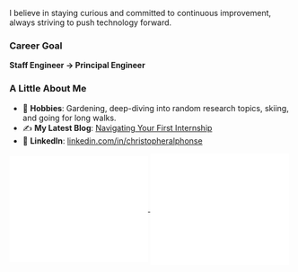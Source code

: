 
<p align="center">  

I believe in staying curious and committed to continuous improvement, always striving to push technology forward.  



### **Career Goal**  
**Staff Engineer → Principal Engineer**  



### **A Little About Me**  

- 🌱 **Hobbies**: Gardening, deep-diving into random research topics, skiing, and going for long walks.  
- ✍️ **My Latest Blog**: [Navigating Your First Internship](https://christopheralphonse.com/blog/how-i-am-using-ai-to-automate-scrapping](https://christopheralphonse.com/blog/navigating-your-first-internship))  
- 💼 **LinkedIn**: [linkedin.com/in/christopheralphonse](https://www.linkedin.com/in/christopheralphonse/)  




<a href="https://github.com/ChristopherAlphonse">
  <img align="center" width="49%" src="./metrics-main.svg" />
</a>
<a href="https://github.com/ChristopherAlphonse">
  <img align="center" width="49%" src="./metrics-lang-wakatime.svg" />
</a>
